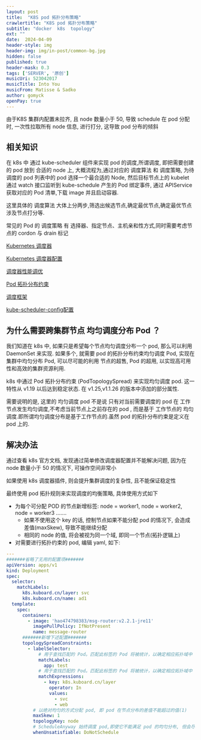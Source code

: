```yaml
---
layout: post
title:  "K8S pod 拓扑分布策略"
crawlertitle: "K8S pod 拓扑分布策略"
subtitle: "docker  k8s  topology"
ext: ""
date:  2024-04-09
header-style: img
header-img: img/in-post/common-bg.jpg
hidden: false
published: true
header-mask: 0.3
tags: ['SERVER', '原创']
musicUri: 523042017
musicTitle: Into You
musicFrom: Matisse & Sadko
author: gomyck
openPay: true
---
```


由于K8S 集群内配置未拉齐, 且 node 数量小于 50, 导致 schedule 在 pod 分配时, 一次性拉取所有 node 信息, 进行打分, 这导致 pod 分布的倾斜

## 相关知识

在 k8s 中 通过 kube-scheduler 组件来实现 pod 的调度,所谓调度, 即把需要创建的 pod 放到 合适的 node 上, 大概流程为,通过对应的 调度算法 和 调度策略,
为待调度的 pod 列表中的 pod 选择一个最合适的 Node, 然后目标节点上的 kubelet 通过 watch 接口监听到 kube-schedule 产生的 Pod 绑定事件,
通过 APIService 获取对应的 Pod 清单,下载 image 并且启动容器.

这里具体的 调度算法 大体上分两步,筛选出候选节点,确定最优节点,确定最优节点涉及节点打分等.

常见的 Pod 的 调度策略 有 选择器、指定节点、主机亲和性方式,同时需要考虑节点的 cordon 与 drain 标记

[Kubernetes 调度器](https://kubernetes.io/zh-cn/docs/concepts/scheduling-eviction/kube-scheduler/)

[Kubernetes 调度器配置](https://kubernetes.io/zh-cn/docs/reference/scheduling/config/)

[调度器性能调优](https://kubernetes.io/zh-cn/docs/concepts/scheduling-eviction/scheduler-perf-tuning/)

[Pod 拓扑分布约束](https://kubernetes.io/zh-cn/docs/concepts/scheduling-eviction/topology-spread-constraints/)

[调度框架](https://kubernetes.io/zh-cn/docs/concepts/scheduling-eviction/scheduling-framework/)

[kube-scheduler-config配置](https://kubernetes.io/zh-cn/docs/reference/config-api/kube-scheduler-config.v1/)

## 为什么需要跨集群节点 均匀调度分布 Pod ？

我们知道在 k8s 中, 如果只是希望每个节点均匀调度分布一个 pod, 那么可以利用 DaemonSet 来实现. 如果多个, 就需要 pod 的拓扑分布约束均匀调度 Pod,
实现在集群中均匀分布 Pod, 可以尽可能的利用 节点的超售, Pod 的超用, 以实现高可用性和高效的集群资源利用.

k8s 中通过 Pod 拓扑分布约束 (PodTopologySpread) 来实现均匀调度 pod. 这一特性从 v1.19 以后达到稳定状态. 在 v1.25,v1.1.26 的版本中添加的部分属性.

需要说明的是, 这里的 均匀调度 pod 不是说 只有对当前需要调度的 pod 在 工作节点发生均匀调度,不考虑当前节点上之前存在的 pod , 而是基于 工作节点的 均匀调度.即所谓均匀调度分布是基于工作节点的.虽然 pod 的拓扑分布约束是定义在 pod 上的.

## 解决办法

通过查看 k8s 官方文档, 发现通过简单修改调度器配置并不能解决问题, 因为在 node 数量小于 50 的情况下, 可操作空间非常小

如果使用 k8s 调度器插件, 则会提升集群调度的复杂性, 且不能保证稳定性

最终使用 pod 拓扑规则来实现调度的均衡策略, 具体使用方式如下

- 为每个可分配 POD 的节点新增标签: node = worker1, node = worker2, node = worker3 .......
  - 如果不使用这个 key 的话, 控制节点如果不能分配 pod 的情况下, 会造成差值(maxSkew), 导致不能继续分配
  - 相同的 node 的值, 将会被视为同一个域, 即同一个节点(拓扑逻辑上)
- 对需要进行拓扑约束的 pod, 编辑 yaml, 如下:

```yaml
---
#######省略了无用的配置项#######
apiVersion: apps/v1
kind: Deployment
spec:
  selector:
    matchLabels:
      k8s.kuboard.cn/layer: svc
      k8s.kuboard.cn/name: ad1
  template:
    spec:
      containers:
        - image: 'hao474798383/msg-router:v2.2.1-jre11'
          imagePullPolicy: IfNotPresent
          name: message-router
      #######新增下述配置#######
      topologySpreadConstraints:
        - labelSelector:
            # 用于查找匹配的 Pod。匹配此标签的 Pod 将被统计，以确定相应拓扑域中 Pod 的数量
            matchLabels:
              app: test
            # 用于查找匹配的 Pod。匹配此标签的 Pod 将被统计，以确定相应拓扑域中 Pod 的数量
            matchExpressions:
              - key: k8s.kuboard.cn/layer
                operator: In
                values:
                  - svc
                  - web
          # 以绝对均匀的方式分配 pod, 即 pod 在节点分布的差值不能超过的值(1)
          maxSkew: 1
          topologyKey: node
          # ScheduleAnyway 始终调度 pod,即使它不能满足 pod 的均匀分布, 但会尽量满足均衡
          whenUnsatisfiable: DoNotSchedule
```











